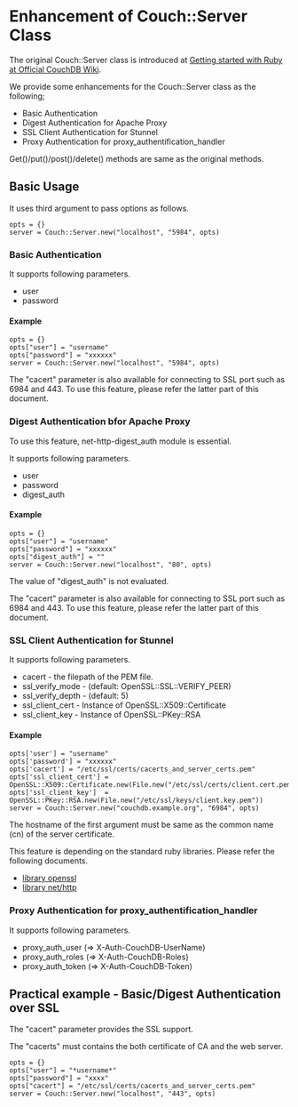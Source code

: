 <!-- -*- mode: markdown ; coding: utf-8 -*- -->

Enhancement of Couch::Server Class 
==================================
The original Couch::Server class is introduced at [Getting started with Ruby at Official CouchDB Wiki](http://wiki.apache.org/couchdb/Getting_started_with_Ruby "Official CouchDB Wiki").

We provide some enhancements for the Couch::Server class as the following;

* Basic Authentication
* Digest Authentication for Apache Proxy
* SSL Client Authentication for Stunnel
* Proxy Authentication for proxy\_authentification\_handler

Get()/put()/post()/delete() methods are same as the original methods.

Basic Usage
-----------
It uses third argument to pass options as follows.

    opts = {}
    server = Couch::Server.new("localhost", "5984", opts)

### Basic Authentication
It supports following parameters.

* user
* password

#### Example

    opts = {}
    opts["user"] = "username"
    opts["password"] = "xxxxxx"
    server = Couch::Server.new("localhost", "5984", opts)

The "cacert" parameter is also available for connecting to SSL port such as 6984 and 443.
To use this feature, please refer the latter part of this document.

### Digest Authentication bfor Apache Proxy
To use this feature, net-http-digest_auth module is essential.

It supports following parameters.

* user
* password
* digest\_auth

#### Example
    opts = {}
    opts["user"] = "username"
    opts["password"] = "xxxxxx"
    opts["digest_auth"] = ""
    server = Couch::Server.new("localhost", "80", opts)

The value of "digest\_auth" is not evaluated.

The "cacert" parameter is also available for connecting to SSL port such as 6984 and 443.
To use this feature, please refer the latter part of this document.

### SSL Client Authentication for Stunnel
It supports following parameters.

* cacert - the filepath of the PEM file.
* ssl\_verify\_mode - (default: OpenSSL::SSL::VERIFY\_PEER)
* ssl\_verify\_depth - (default: 5)
* ssl\_client\_cert - Instance of OpenSSL::X509::Certificate
* ssl\_client\_key - Instance of OpenSSL::PKey::RSA

#### Example
    opts['user'] = "username"
    opts['password'] = "xxxxxx"
    opts['cacert'] = "/etc/ssl/certs/cacerts_and_server_certs.pem"
    opts['ssl_client_cert'] = OpenSSL::X509::Certificate.new(File.new("/etc/ssl/certs/client.cert.pem"))
    opts['ssl_client_key']  = OpenSSL::PKey::RSA.new(File.new("/etc/ssl/keys/client.key.pem"))
    server = Couch::Server.new("couchdb.example.org", "6984", opts)

The hostname of the first argument must be same as the common name (cn) of the server certificate.

This feature is depending on the standard ruby libraries.
Please refer the following documents.

* [library openssl](http://www.ruby-doc.org/stdlib/libdoc/openssl/rdoc/index.html "OpenSSL")
* [library net/http](http://www.ruby-doc.org/stdlib/libdoc/net/http/rdoc/index.html "Net::HTTP")

### Proxy Authentication for proxy_authentification_handler
It supports following parameters.

* proxy\_auth\_user (=> X-Auth-CouchDB-UserName)
* proxy\_auth\_roles (=> X-Auth-CouchDB-Roles)
* proxy\_auth\_token (=> X-Auth-CouchDB-Token)


Practical example - Basic/Digest Authentication over SSL
--------------------------------
The "cacert" parameter provides the SSL support.

The "cacerts" must contains the both certificate of CA and the web server.

    opts = {}
    opts["user"] = "*username*"
    opts["password"] = "xxxx"
    opts["cacert"] = "/etc/ssl/certs/cacerts_and_server_certs.pem"
    server = Couch::Server.new("localhost", "443", opts)

